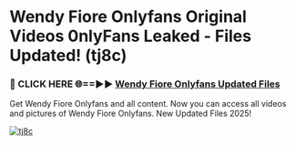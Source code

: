 # Wendy Fiore Onlyfans Original Videos 0nlyFans Leaked - Files Updated! (tj8c)

<h3>🔴 CLICK HERE 🌐==►► <a href="https://tinyurl.com/2m67pmp6" rel="nofollow">Wendy Fiore Onlyfans Updated Files</a></h3>

Get Wendy Fiore Onlyfans and all content. Now you can access all videos and pictures of Wendy Fiore Onlyfans. New Updated Files 2025!

[![tj8c](https://i.imgur.com/H4QAA4z.gif)](https://tinyurl.com/2m67pmp6)